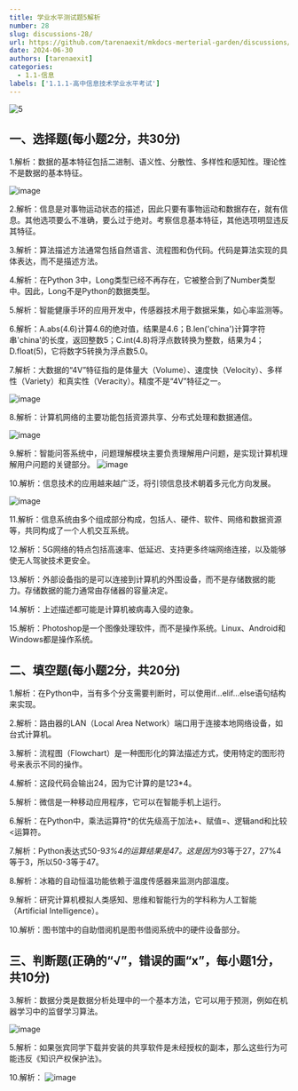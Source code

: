```yaml
---
title: 学业水平测试题5解析
number: 28
slug: discussions-28/
url: https://github.com/tarenaexit/mkdocs-merterial-garden/discussions/28
date: 2024-06-30
authors: [tarenaexit]
categories: 
  - 1.1-信息
labels: ['1.1.1-高中信息技术学业水平考试']
---
```


![5](https://cdn.ccsyue.com/picx-images-hosting/master/2024/06/5.5fkgjqsyyd.webp)
## 一、选择题(每小题2分，共30分)

1.解析：数据的基本特征包括二进制、语义性、分散性、多样性和感知性。理论性不是数据的基本特征。


![image](https://cdn.ccsyue.com/picx-images-hosting/master/2024/06/image.8dwqn91c41.webp)

2.解析：信息是对事物运动状态的描述，因此只要有事物运动和数据存在，就有信息。其他选项要么不准确，要么过于绝对。考察信息基本特征，其他选项明显违反其特征。

3.解析：算法描述方法通常包括自然语言、流程图和伪代码。代码是算法实现的具体表达，而不是描述方法。

4.解析：在Python 3中，Long类型已经不再存在，它被整合到了Number类型中。因此，Long不是Python的数据类型。

5.解析：智能健康手环的应用开发中，传感器技术用于数据采集，如心率监测等。

6.解析：A.abs(4.6)计算4.6的绝对值，结果是4.6；B.len('china')计算字符串'china'的长度，返回整数5；C.int(4.8)将浮点数转换为整数，结果为4；D.float(5)，它将数字5转换为浮点数5.0。

7.解析：大数据的“4V”特征指的是体量大（Volume）、速度快（Velocity）、多样性（Variety）和真实性（Veracity）。精度不是“4V”特征之一。

![image](https://cdn.ccsyue.com/picx-images-hosting/master/2024/06/image.7ax1cd5lic.webp)


8.解析：计算机网络的主要功能包括资源共享、分布式处理和数据通信。

![image](https://cdn.ccsyue.com/picx-images-hosting/master/2024/06/image.231qpdcp97.webp)


9.解析：智能问答系统中，问题理解模块主要负责理解用户问题，是实现计算机理解用户问题的关键部分。
![image](https://cdn.ccsyue.com/picx-images-hosting/master/2024/06/image.5mnof6fhgr.webp)

10.解析：信息技术的应用越来越广泛，将引领信息技术朝着多元化方向发展。

![image](https://cdn.ccsyue.com/picx-images-hosting/master/2024/06/image.3d4nvout3t.webp)

11.解析：信息系统由多个组成部分构成，包括人、硬件、软件、网络和数据资源等，共同构成了一个人机交互系统。

12.解析：5G网络的特点包括高速率、低延迟、支持更多终端网络连接，以及能够使无人驾驶技术更安全。

13.解析：外部设备指的是可以连接到计算机的外围设备，而不是存储数据的能力。存储数据的能力通常由存储器的容量决定。

14.解析：上述描述都可能是计算机被病毒入侵的迹象。

15.解析：Photoshop是一个图像处理软件，而不是操作系统。Linux、Android和Windows都是操作系统。

## 二、填空题(每小题2分，共20分)

1.解析：在Python中，当有多个分支需要判断时，可以使用if...elif...else语句结构来实现。

2.解析：路由器的LAN（Local Area Network）端口用于连接本地网络设备，如台式计算机。

3.解析：流程图（Flowchart）是一种图形化的算法描述方式，使用特定的图形符号来表示不同的操作。

4.解析：这段代码会输出24，因为它计算的是1*2*3*4。

5.解析：微信是一种移动应用程序，它可以在智能手机上运行。

6.解析：在Python中，乘法运算符*的优先级高于加法+、赋值=、逻辑and和比较<运算符。

7.解析：Python表达式50-9*3%4的运算结果是47。这是因为9*3等于27，27%4等于3，所以50-3等于47。

8.解析：冰箱的自动恒温功能依赖于温度传感器来监测内部温度。

9.解析：研究计算机模拟人类感知、思维和智能行为的学科称为人工智能（Artificial Intelligence）。

10.解析：图书馆中的自助借阅机是图书借阅系统中的硬件设备部分。

## 三、判断题(正确的“√”，错误的画“x”，每小题1分，共10分)

3.解析：数据分类是数据分析处理中的一个基本方法，它可以用于预测，例如在机器学习中的监督学习算法。

![image](https://cdn.ccsyue.com/picx-images-hosting/master/2024/06/image.8ad4pj8onk.webp)

5.解析：如果张宾同学下载并安装的共享软件是未经授权的副本，那么这些行为可能违反《知识产权保护法》。

10.解析：
![image](https://cdn.ccsyue.com/picx-images-hosting/master/2024/06/image.2obebo7h2d.webp)


<script src="https://giscus.app/client.js"
	data-repo="tarenaexit/mkdocs-merterial-garden"
	data-repo-id="RR_kgDOL4wNPw"
	data-mapping="number"
	data-term="28"
	data-reactions-enabled="1"
	data-emit-metadata="0"
	data-input-position="bottom"
	data-theme="light"
	data-lang="zh-CN"
	crossorigin="anonymous"
	async>
</script>
